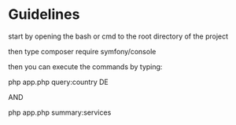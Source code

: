 # Guidelines
start by opening the bash or cmd to the root directory of the project 

then type  composer require symfony/console

then you can execute the commands by typing:

php app.php query:country DE

AND

php app.php summary:services
